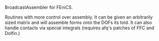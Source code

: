 BroadcastAssembler for FEniCS.

Routines with more control over assembly.
It can be given an arbitrarily sized matrix and will 
assemble forms onto the DOFs its told.
It can also handle contacts via special integrals 
(requires afq's patches of FFC and Dolfin.)

